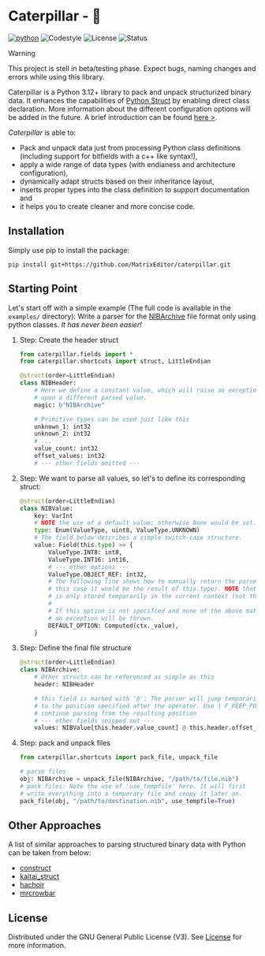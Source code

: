 # Caterpillar - 🐛

[![python](https://img.shields.io/badge/python-3.12+-blue.svg?logo=python&labelColor=grey)](https://www.python.org/downloads/)
![Codestyle](https://img.shields.io:/static/v1?label=Codestyle&message=black&color=black)
![License](https://img.shields.io:/static/v1?label=License&message=GNU+v3&color=blue)
![Status](https://img.shields.io:/static/v1?label=Status&message=🚧&color=teal)

> [!WARNING]
> This project is stell in beta/testing phase. Expect bugs, naming changes and errors while using this
> library.

Caterpillar is a Python 3.12+ library to pack and unpack structurized binary data. It
enhances the capabilities of [Python Struct](https://docs.python.org/3/library/struct.html)
by enabling direct class declaration. More information about the different configuration
options will be added in the future. A brief introduction can be found [here >](docs/INTRO.md).

*Caterpillar* is able to:

* Pack and unpack data just from processing Python class definitions (including support for bitfields with a c++ like syntax!),
* apply a wide range of data types (with endianess and architecture configuration),
* dynamically adapt structs based on their inheritance layout,
* inserts proper types into the class definition to support documentation and
* it helps you to create cleaner and more concise code.

## Installation

Simply use pip to install the package:
```console
pip install git+https://github.com/MatrixEditor/caterpillar.git
```

## Starting Point

Let's start off with a simple example (The full code is available in the `examples/` directory):
Write a parser for the [NIBArchive](https://github.com/matsmattsson/nibsqueeze/blob/master/NibArchive.md)
file format only using python classes. *It has never been easier!*

1. Step: Create the header struct
    ```python
    from caterpillar.fields import *
    from caterpillar.shortcuts import struct, LittleEndian

    @struct(order=LittleEndian)
    class NIBHeader:
        # Here we define a constant value, which will raise an exception
        # upon a different parsed value.
        magic: b"NIBArchive"

        # Primitive types can be used just like this
        unknown_1: int32
        unknown_2: int32
        # ...
        value_count: int32
        offset_values: int32
        # --- other fields omitted ---
    ```

2. Step: We want to parse all values, so let's to define its corresponding struct:
    ```python
    @struct(order=LittleEndian)
    class NIBValue:
        key: VarInt
        # NOTE the use of a default value; otherwise None would be set.
        type: Enum(ValueType, uint8, ValueType.UNKNOWN)
        # The field below describes a simple switch-case structure.
        value: Field(this.type) >> {
            ValueType.INT8: int8,
            ValueType.INT16: int16,
            # --- other options ---
            ValueType.OBJECT_REF: int32,
            # The following line shows how to manually return the parsed value (in
            # this case it would be the result of this.type). NOTE that the value
            # is only stored temporarily in the current context (not this-context).
            #
            # If this option is not specified and none of the above matched the input,
            # an exception will be thrown.
            DEFAULT_OPTION: Computed(ctx._value),
        }
    ```

3. Step: Define the final file structure
    ```python
    @struct(order=LittleEndian)
    class NIBArchive:
        # Other structs can be referenced as simple as this
        header: NIBHeader

        # this field is marked with '@': The parser will jump temporarily
        # to the position specified after the operator. Use | F_KEEP_POSITION to
        # continue parsing from the resulting position
        # --- other fields snipped out ---
        values: NIBValue[this.header.value_count] @ this.header.offset_values
    ```

4. Step: pack and unpack files
    ```python
    from caterpillar.shortcuts import pack_file, unpack_file

    # parse files
    obj: NIBArchive = unpack_file(NIBArchive, "/path/to/file.nib")
    # pack files: Note the use of 'use_tempfile' here. It will first
    # write everything into a temporary file and ceopy it later on.
    pack_file(obj, "/path/to/destination.nib", use_tempfile=True)
    ```


## Other Approaches

A list of similar approaches to parsing structured binary data with Python can be taken from below:

* [construct](https://github.com/construct/construct)
* [kaitai_struct](https://github.com/kaitai-io/kaitai_struct)
* [hachoir](https://hachoir.readthedocs.io/en/latest/)
* [mrcrowbar](https://github.com/moralrecordings/mrcrowbar)

## License

Distributed under the GNU General Public License (V3). See [License](LICENSE) for more information.